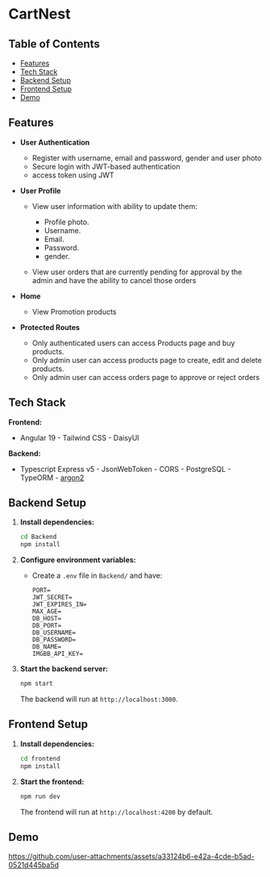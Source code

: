 # CartNest

## Table of Contents


- [Features](#features)
- [Tech Stack](#tech-stack)
- [Backend Setup](#backend-setup)
- [Frontend Setup](#frontend-setup)
- [Demo](#demo)


## Features

- **User Authentication**

  - Register with username, email and password, gender and user photo
  - Secure login with JWT-based authentication
  - access token using JWT

- **User Profile**

  - View user information with ability to update them:
    - Profile photo.
    - Username.
    - Email.
    - Password.
    - gender.
  
  - View user orders that are currently pending for approval by the admin and have the ability to cancel those orders

- **Home**
  - View Promotion products

- **Protected Routes**
  - Only authenticated users can access Products page and buy products.
  - Only admin user can access products page to create, edit and delete products.
  - Only admin user can access orders page to approve or reject orders
 

## Tech Stack

**Frontend:**

- Angular 19 - Tailwind CSS - DaisyUI

**Backend:**

- Typescript Express v5 - JsonWebToken - CORS - PostgreSQL - TypeORM - [argon2](https://github.com/P-H-C/phc-winner-argon2) 


## Backend Setup

1. **Install dependencies:**

   ```bash
   cd Backend
   npm install
   ```

2. **Configure environment variables:**

   - Create a `.env` file in `Backend/` and have:
     ```
     PORT=
     JWT_SECRET=
     JWT_EXPIRES_IN=
     MAX_AGE=
     DB_HOST=
     DB_PORT=
     DB_USERNAME=
     DB_PASSWORD=
     DB_NAME=
     IMGBB_API_KEY=
     ```

3. **Start the backend server:**
   ```bash
   npm start
   ```
   The backend will run at `http://localhost:3000`.

## Frontend Setup


1. **Install dependencies:**

   ```bash
   cd frontend
   npm install
   ```

2. **Start the frontend:**
   ```bash
   npm run dev
   ```
   The frontend will run at `http://localhost:4200` by default.

## Demo

https://github.com/user-attachments/assets/a33124b6-e42a-4cde-b5ad-0521d445ba5d


